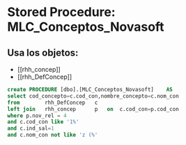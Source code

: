 # Stored Procedure: MLC_Conceptos_Novasoft

## Usa los objetos:
- [[rhh_concep]]
- [[rhh_DefConcep]]

```sql
create PROCEDURE [dbo].[MLC_Conceptos_Novasoft]    AS
select cod_concepto=c.cod_con,nombre_concepto=c.nom_con
from		rhh_DefConcep	c
left join	rhh_concep		p	on	c.cod_con=p.cod_con
where p.nov_rel = 4
and c.cod_con like '1%'
and c.ind_sal=1
and c.nom_con not like 'z (%'
```
